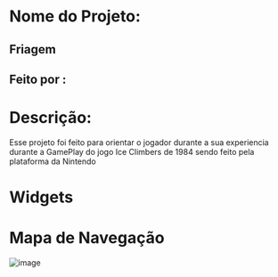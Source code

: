 # Nome do Projeto:
<h2>Friagem</h2>

## Feito por :
# Descrição:
Esse projeto foi feito para orientar o jogador durante a sua experiencia durante a GamePlay do jogo Ice Climbers de 1984 sendo feito pela plataforma da Nintendo 
# Widgets 

# Mapa de Navegação 
![image](https://github.com/lucasnoelgb/Ice-Climber/assets/129121307/e774fc2a-0792-490b-ad21-a0d8fba6c5af)


